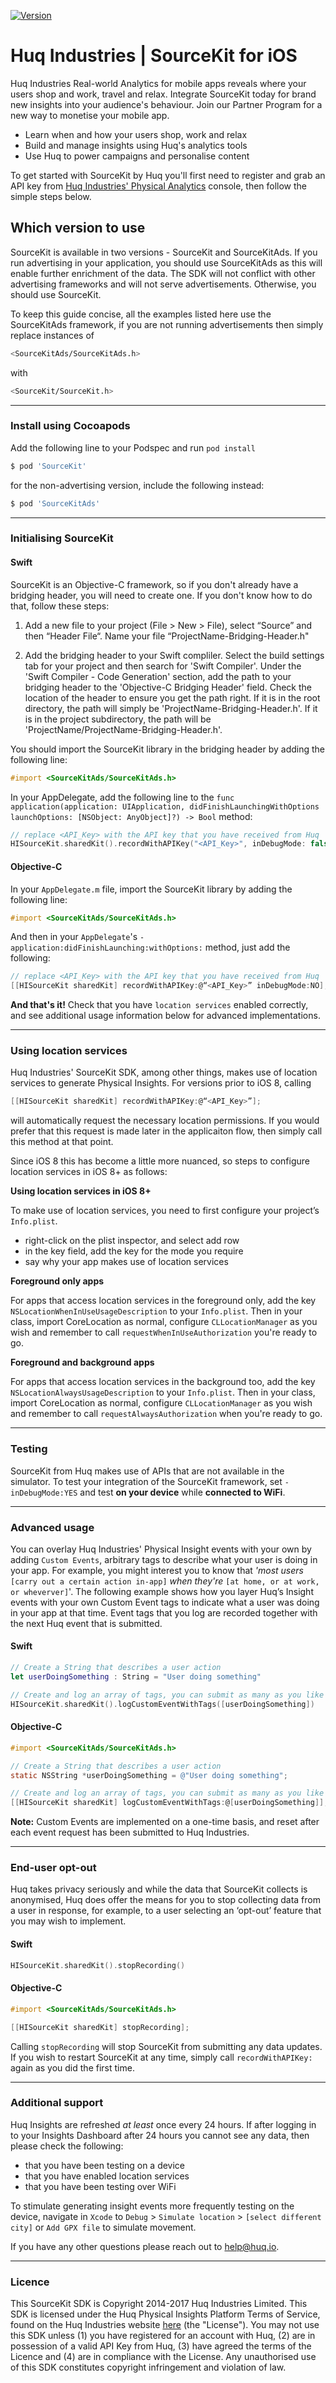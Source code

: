 [![Version](https://img.shields.io/cocoapods/v/SourceKit.svg?style=flat)](http://cocoapods.org/pods/SourceKit)

# Huq Industries | SourceKit for iOS

Huq Industries Real-world Analytics for mobile apps reveals where your users shop and work, travel and relax. Integrate SourceKit today for brand new insights into your audience's behaviour. Join our Partner Program for a new way to monetise your mobile app.

  - Learn when and how your users shop, work and relax
  - Build and manage  insights using Huq's analytics tools
  - Use Huq to power campaigns and personalise content

To get started with SourceKit by Huq you'll first need to register and grab an API key from [Huq Industries' Physical Analytics][hq1] console, then follow the simple steps below.

## Which version to use

SourceKit is available in two versions - SourceKit and SourceKitAds. If you run advertising in your application, you should use SourceKitAds as this will enable further enrichment of the data. The SDK will not conflict with other advertising frameworks and will not serve advertisements. Otherwise, you should use SourceKit.

To keep this guide concise, all the examples listed here use the SourceKitAds framework, if you are not running advertisements then simply replace instances of 

```sh
<SourceKitAds/SourceKitAds.h>
```
with
```sh
<SourceKit/SourceKit.h>
```

***

### Install using Cocoapods

Add the following line to your Podspec and run `pod install`

```sh
$ pod 'SourceKit'
```

for the non-advertising version, include the following instead:

```sh
$ pod 'SourceKitAds'
```

---

### Initialising SourceKit

#### Swift

SourceKit is an Objective-C framework, so if you don't already have a bridging
header, you will need to create one. If you don't know how to do that, follow
these steps:

1. Add a new file to your project (File > New > File), select “Source” and then
“Header File“. Name your file “ProjectName-Bridging-Header.h"

2. Add the bridging header to your Swift compliler. Select the
build settings tab for your project and then search for 'Swift Compiler'.
Under the 'Swift Compiler - Code Generation' section, add the path to your bridging header
to the 'Objective-C Bridging Header' field. Check the location of the header to ensure you get the path right. If it is in
the root directory, the path will simply be 'ProjectName-Bridging-Header.h'. If
it is in the project subdirectory, the path will be
'ProjectName/ProjectName-Bridging-Header.h'.

You should import the SourceKit library in the bridging header by adding the
following line:

```objective-c
#import <SourceKitAds/SourceKitAds.h>
```

In your AppDelegate, add the following line to the `func
application(application: UIApplication, didFinishLaunchingWithOptions
launchOptions: [NSObject: AnyObject]?) -> Bool` method:

```swift
// replace <API_Key> with the API key that you have received from Huq
HISourceKit.sharedKit().recordWithAPIKey("<API_Key>", inDebugMode: false)
```

#### Objective-C

In your `AppDelegate.m` file, import the SourceKit library by adding the
following line:

```objective-c
#import <SourceKitAds/SourceKitAds.h>
```
And then in your `AppDelegate`'s `-application:didFinishLaunching:withOptions:` method, just add the following:

```objective-c
// replace <API_Key> with the API key that you have received from Huq
[[HISourceKit sharedKit] recordWithAPIKey:@“<API_Key>” inDebugMode:NO];
```

**And that's it!**  Check that you have `location services` enabled correctly, and see additional usage information below for advanced implementations. 

---

### Using location services

Huq Industries' SourceKit SDK, among other things, makes use of location
services to generate Physical Insights. For versions prior to iOS 8, calling 
```objective-c
[[HISourceKit sharedKit] recordWithAPIKey:@“<API_Key>”];
```
will automatically request the necessary location permissions. If you would
prefer that this request is made later in the applicaiton flow, then simply
call this method at that point.

Since iOS 8 this has become a little more nuanced, so steps to configure location services in iOS 8+ as follows:

**Using location services in iOS 8+**

To make use of location services, you need to first configure your project’s `Info.plist`.

* right-click on the plist inspector, and select add row
* in the key field, add the key for the mode you require
* say why your app makes use of location services


**Foreground only apps**

For apps that access location services in the foreground only, add the key
`NSLocationWhenInUseUsageDescription` to your `Info.plist`. Then in your class,
import CoreLocation as normal, configure `CLLocationManager` as you wish and
remember to call `requestWhenInUseAuthorization` you're ready to go.

**Foreground and background apps**

For apps that access location services in the background too, add the key `NSLocationAlwaysUsageDescription` to your `Info.plist`. Then in your class, import CoreLocation as normal, configure `CLLocationManager` as you wish and remember to call `requestAlwaysAuthorization` when you're ready to go.

---

### Testing

SourceKit from Huq makes use of APIs that are not available in the simulator. To test your integration of the SourceKit framework, set `-inDebugMode:YES` and test **on your device** while **connected to WiFi**.

---

### Advanced usage

You can overlay Huq Industries' Physical Insight events with your own by adding
`Custom Events`, arbitrary tags to describe what your user is doing in your
app.  For example, you might interest you to know that *'most users* `[carry
out a certain action in-app]` *when they're* `[at home, or at work, or
wheverver]`'. The following example shows how you layer Huq’s Insight events
with your own Custom Event tags to indicate what a user was doing in your app
at that time. Event tags that you log are recorded together with the next Huq
event that is submitted.

#### Swift

```swift
// Create a String that describes a user action
let userDoingSomething : String = "User doing something"
```
```swift
// Create and log an array of tags, you can submit as many as you like
HISourceKit.sharedKit().logCustomEventWithTags([userDoingSomething])
```

#### Objective-C

```objective-c
#import <SourceKitAds/SourceKitAds.h>
```
```objective-c
// Create a String that describes a user action
static NSString *userDoingSomething = @"User doing something";
```
```objective-c
// Create and log an array of tags, you can submit as many as you like
[[HISourceKit sharedKit] logCustomEventWithTags:@[userDoingSomething]];
```
**Note:**  Custom Events are implemented on a one-time basis, and reset after each event request has been submitted to Huq Industries.

---

### End-user opt-out

Huq takes privacy seriously and while the data that SourceKit collects is anonymised, Huq does offer the means for you to stop collecting data from a user in response, for example, to a user selecting an ‘opt-out’ feature that you may wish to implement.

#### Swift 

```swift
HISourceKit.sharedKit().stopRecording()
```

#### Objective-C

```objective-c
#import <SourceKitAds/SourceKitAds.h>
```
```objective-c
[[HISourceKit sharedKit] stopRecording];
```

Calling `stopRecording` will stop SourceKit from submitting any data updates.  If you wish to restart SourceKit at any time, simply call `recordWithAPIKey:` again as you did the first time.

***

### Additional support

Huq Insights are refreshed *at least* once every 24 hours. If after logging in to your Insights Dashboard after 24 hours you cannot see any data, then please check the following:

* that you have been testing on a device
* that you have enabled location services
* that you have been testing over WiFi

To stimulate generating insight events more frequently testing on the device, navigate in `Xcode` to `Debug` > `Simulate location` > `[select different city]` or `Add GPX file` to simulate movement.

If you have any other questions please reach out to help@huq.io.

***

### Licence

This SourceKit SDK is Copyright 2014-2017 Huq Industries Limited. This SDK is licensed under the Huq Physical Insights Platform Terms of Service, found on the Huq Industries website [here][hq2] (the "License"). You may not use this SDK unless (1) you have registered for an account with Huq, (2) are in possession of a valid API Key from Huq, (3) have agreed the terms of the Licence and (4) are in compliance with the License. Any unauthorised use of this SDK constitutes copyright infringement and violation of law.

   [hq1]: <http://dashboard.huq.io>
   [hq2]: <http://huq.io/legals/service-terms.html>
